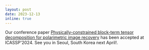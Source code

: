 ```yaml
---
layout: post
date: 2023-12-13
inline: true
---
```

Our conference paper [Physically-constrained block-term tensor decomposition for polarimetric image recovery](https://hal.science/hal-04344657) has been accepted at ICASSP'2024. See you in Seoul, South Korea next April!.
